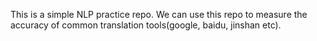 This is a simple NLP practice repo.
We can use this repo to measure the accuracy of common translation tools(google, baidu, jinshan etc).